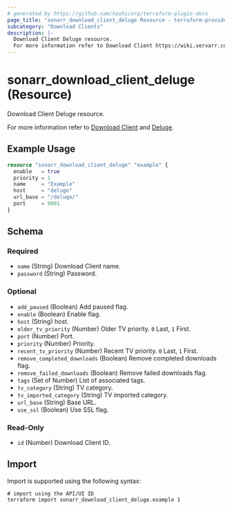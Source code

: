 ```yaml
---
# generated by https://github.com/hashicorp/terraform-plugin-docs
page_title: "sonarr_download_client_deluge Resource - terraform-provider-sonarr"
subcategory: "Download Clients"
description: |-
  Download Client Deluge resource.
  For more information refer to Download Client https://wiki.servarr.com/sonarr/settings#download-clients and Deluge https://wiki.servarr.com/sonarr/supported#deluge.
---
```


# sonarr_download_client_deluge (Resource)

<!-- subcategory:Download Clients -->Download Client Deluge resource.
For more information refer to [Download Client](https://wiki.servarr.com/sonarr/settings#download-clients) and [Deluge](https://wiki.servarr.com/sonarr/supported#deluge).

## Example Usage

```terraform
resource "sonarr_download_client_deluge" "example" {
  enable   = true
  priority = 1
  name     = "Example"
  host     = "deluge"
  url_base = "/deluge/"
  port     = 9091
}
```

<!-- schema generated by tfplugindocs -->
## Schema

### Required

- `name` (String) Download Client name.
- `password` (String) Password.

### Optional

- `add_paused` (Boolean) Add paused flag.
- `enable` (Boolean) Enable flag.
- `host` (String) host.
- `older_tv_priority` (Number) Older TV priority. `0` Last, `1` First.
- `port` (Number) Port.
- `priority` (Number) Priority.
- `recent_tv_priority` (Number) Recent TV priority. `0` Last, `1` First.
- `remove_completed_downloads` (Boolean) Remove completed downloads flag.
- `remove_failed_downloads` (Boolean) Remove failed downloads flag.
- `tags` (Set of Number) List of associated tags.
- `tv_category` (String) TV category.
- `tv_imported_category` (String) TV imported category.
- `url_base` (String) Base URL.
- `use_ssl` (Boolean) Use SSL flag.

### Read-Only

- `id` (Number) Download Client ID.

## Import

Import is supported using the following syntax:

```shell
# import using the API/UI ID
terraform import sonarr_download_client_deluge.example 1
```
